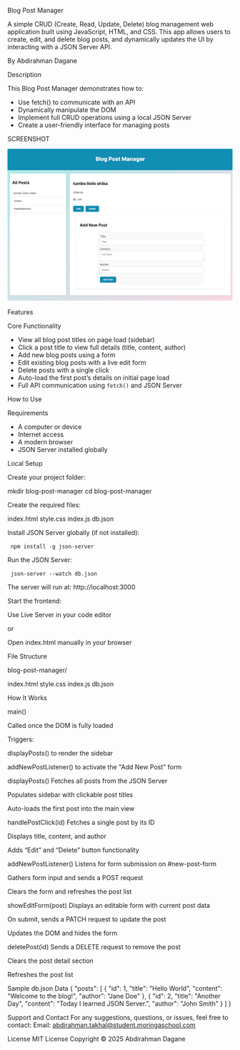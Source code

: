 
 Blog Post Manager

A simple CRUD (Create, Read, Update, Delete) blog management web application built using  JavaScript,  HTML, and CSS. This app allows users to create, edit, and delete blog posts, and dynamically updates the UI by interacting with a  JSON Server API.

By Abdirahman Dagane

Description

This Blog Post Manager demonstrates how to:

- Use  fetch()  to communicate with an API
- Dynamically manipulate the DOM
- Implement full CRUD operations using a local JSON Server
- Create a user-friendly interface for managing posts


SCREENSHOT


![image alt](https://github.com/daganeabdul/-Simple-Blog-Post-Manager/blob/main/unnamed%20(1).png?raw=true)




Features


Core Functionality


- View all blog post titles on page load (sidebar)
- Click a post title to view full details (title, content, author)
- Add new blog posts using a form
- Edit existing blog posts with a live edit form
- Delete posts with a single click
- Auto-load the first post’s details on initial page load
- Full API communication using `fetch()` and JSON Server



How to Use

Requirements

- A computer or device
- Internet access
- A modern browser
- JSON Server installed globally




Local Setup

Create your project folder:

   mkdir blog-post-manager
   cd blog-post-manager

Create the required files:

 index.html
 style.css
 index.js
 db.json

 

Install JSON Server globally (if not installed):

     npm install -g json-server

Run the JSON Server:

     json-server --watch db.json
 The server will run at: http://localhost:3000


Start the frontend:


Use Live Server in your code editor


 or


Open index.html manually in your browser



 File Structure

 
blog-post-manager/

   index.html
   style.css
   index.js
   db.json


 How It Works

 
 main()
 
Called once the DOM is fully loaded


Triggers:


displayPosts() to render the sidebar


addNewPostListener() to activate the "Add New Post" form



 displayPosts()
Fetches all posts from the JSON Server


Populates sidebar with clickable post titles


Auto-loads the first post into the main view



 handlePostClick(id)
Fetches a single post by its ID


Displays title, content, and author


Adds “Edit” and “Delete” button functionality



 addNewPostListener()
Listens for form submission on #new-post-form


Gathers form input and sends a POST request


Clears the form and refreshes the post list



 showEditForm(post)
Displays an editable form with current post data


On submit, sends a PATCH request to update the post


Updates the DOM and hides the form



 deletePost(id)
Sends a DELETE request to remove the post


Clears the post detail section


Refreshes the post list



 Sample db.json Data
{
  "posts": [
    {
      "id": 1,
      "title": "Hello World",
      "content": "Welcome to the blog!",
      "author": "Jane Doe"
    },
    {
      "id": 2,
      "title": "Another Day",
      "content": "Today I learned JSON Server.",
      "author": "John Smith"
    }
  ]
}


 Support and Contact
For any suggestions, questions, or issues, feel free to contact:
Email: abdirahman.takhal@student.moringaschool.com



 License
MIT License
Copyright © 2025 Abdirahman Dagane







 





